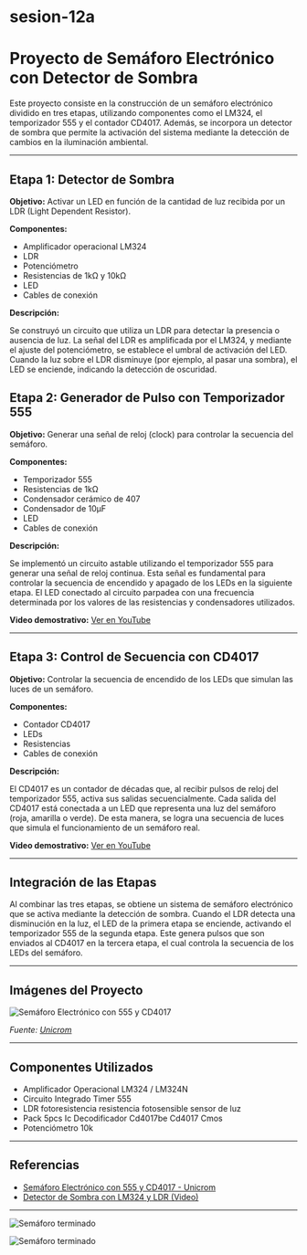# sesion-12a

#  Proyecto de Semáforo Electrónico con Detector de Sombra

Este proyecto consiste en la construcción de un semáforo electrónico dividido en tres etapas, utilizando componentes como el LM324, el temporizador 555 y el contador CD4017. Además, se incorpora un detector de sombra que permite la activación del sistema mediante la detección de cambios en la iluminación ambiental.

---

##  Etapa 1: Detector de Sombra

**Objetivo:** Activar un LED en función de la cantidad de luz recibida por un LDR (Light Dependent Resistor).

**Componentes:**

- Amplificador operacional LM324
- LDR
- Potenciómetro
- Resistencias de 1kΩ y 10kΩ
- LED
- Cables de conexión

**Descripción:**

Se construyó un circuito que utiliza un LDR para detectar la presencia o ausencia de luz. La señal del LDR es amplificada por el LM324, y mediante el ajuste del potenciómetro, se establece el umbral de activación del LED. Cuando la luz sobre el LDR disminuye (por ejemplo, al pasar una sombra), el LED se enciende, indicando la detección de oscuridad.

## Etapa 2: Generador de Pulso con Temporizador 555

**Objetivo:** Generar una señal de reloj (clock) para controlar la secuencia del semáforo.

**Componentes:**

- Temporizador 555
- Resistencias de 1kΩ
- Condensador cerámico de 407
- Condensador de 10μF
- LED
- Cables de conexión

**Descripción:**

Se implementó un circuito astable utilizando el temporizador 555 para generar una señal de reloj continua. Esta señal es fundamental para controlar la secuencia de encendido y apagado de los LEDs en la siguiente etapa. El LED conectado al circuito parpadea con una frecuencia determinada por los valores de las resistencias y condensadores utilizados.

 **Video demostrativo:** [Ver en YouTube](https://youtube.com/shorts/mgrAHHeYQ6E?si=prMKpFH1SpHApSDG)

---

##  Etapa 3: Control de Secuencia con CD4017

**Objetivo:** Controlar la secuencia de encendido de los LEDs que simulan las luces de un semáforo.

**Componentes:**

- Contador CD4017
- LEDs
- Resistencias
- Cables de conexión

**Descripción:**

El CD4017 es un contador de décadas que, al recibir pulsos de reloj del temporizador 555, activa sus salidas secuencialmente. Cada salida del CD4017 está conectada a un LED que representa una luz del semáforo (roja, amarilla o verde). De esta manera, se logra una secuencia de luces que simula el funcionamiento de un semáforo real.

 **Video demostrativo:** [Ver en YouTube](https://youtube.com/shorts/evfKeNUtCkc?si=M1l-2M8OVpoLcswX)

---

##  Integración de las Etapas

Al combinar las tres etapas, se obtiene un sistema de semáforo electrónico que se activa mediante la detección de sombra. Cuando el LDR detecta una disminución en la luz, el LED de la primera etapa se enciende, activando el temporizador 555 de la segunda etapa. Este genera pulsos que son enviados al CD4017 en la tercera etapa, el cual controla la secuencia de los LEDs del semáforo.

---

##  Imágenes del Proyecto

![Semáforo Electrónico con 555 y CD4017](https://unicrom.com/wp-content/uploads/2023/04/Semaforo-electronico-con-555-y-4017.png)

*Fuente: [Unicrom](https://unicrom.com/semaforo-electronico-con-555-y-4017/)*

---

##  Componentes Utilizados

- Amplificador Operacional LM324 / LM324N
- Circuito Integrado Timer 555
- LDR fotoresistencia resistencia fotosensible sensor de luz
- Pack 5pcs Ic Decodificador Cd4017be Cd4017 Cmos 
- Potenciómetro 10k

---

##  Referencias

- [Semáforo Electrónico con 555 y CD4017 - Unicrom](https://unicrom.com/semaforo-electronico-con-555-y-4017/)
- [Detector de Sombra con LM324 y LDR (Video)](https://www.youtube.com/watch?v=aLV8XfISqdE)

---

![Semáforo terminado](https://unicrom.com/wp-content/uploads/semaforo-electronico-temp-555-cont-decad-4017.png)

![Semáforo terminado](https://image.easyeda.com/components/3b5d2e3af1b9406093e45f113e7bf828.png)




